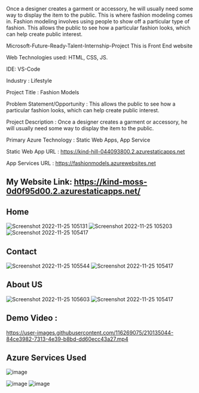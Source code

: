 Once a designer creates a garment or accessory, he will usually need some way to display the item to the public. This is where fashion modeling comes in. Fashion modeling involves using people to show off a particular type of fashion. This allows the public to see how a particular fashion looks, which can help create public interest.

Microsoft-Future-Ready-Talent-Internship-Project This is Front End website

Web Technologies used: HTML, CSS, JS.

IDE: VS-Code

Industry : Lifestyle

Project Title : Fashion Models

Problem Statement/Opportunity : This allows the public to see how a particular fashion looks, which can help create public interest.

Project Description : Once a designer creates a garment or accessory, he will usually need some way to display the item to the public.

Primary Azure Technology : Static Web Apps, App Service

Static Web App URL : https://kind-hill-044093800.2.azurestaticapps.net

App Services URL : https://fashionmodels.azurewebsites.net



## My Website Link: https://kind-moss-0d0f95d00.2.azurestaticapps.net/

## Home 

![Screenshot 2022-11-25 105131](https://user-images.githubusercontent.com/116269075/203907241-d41a8b34-e1a8-4a81-a646-37939b584948.jpg)
![Screenshot 2022-11-25 105203](https://user-images.githubusercontent.com/116269075/203907247-7d36f9bd-3ee2-4ac3-b6e9-0a238101903b.jpg)
![Screenshot 2022-11-25 105417](https://user-images.githubusercontent.com/116269075/203907251-a09b3fe6-2b46-4412-97bb-69d08f86f384.jpg)

## Contact

![Screenshot 2022-11-25 105544](https://user-images.githubusercontent.com/116269075/203907283-5114b568-5e76-4f70-b7fe-616e99b4e5d9.jpg)
![Screenshot 2022-11-25 105417](https://user-images.githubusercontent.com/116269075/203907286-d97a2340-23aa-4540-a84a-d3c2b8cfe61a.jpg)

## About US
![Screenshot 2022-11-25 105603](https://user-images.githubusercontent.com/116269075/203907321-09a08379-a46f-4189-9ca4-16ea0790406b.jpg)
![Screenshot 2022-11-25 105417](https://user-images.githubusercontent.com/116269075/203907336-b939e24e-1f3e-451a-9711-9c8274a1dd62.jpg)


## Demo Video :
https://user-images.githubusercontent.com/116269075/210135044-84ce3982-7313-4e39-b8bd-dd60ecc43a27.mp4

## Azure Services Used
![image](https://user-images.githubusercontent.com/116269075/213145543-a352a2cc-f957-4110-b275-49ab22f31af3.png)

![image](https://user-images.githubusercontent.com/116269075/213142351-f480e674-9bc3-4086-981c-fa53b7d89610.png)
![image](https://user-images.githubusercontent.com/116269075/213142459-de28a91d-904e-4b1b-b645-f247db5534c7.png)



